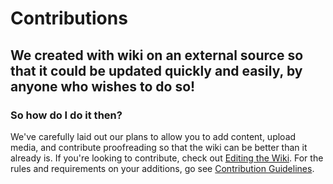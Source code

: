 # Contributions

## We created with wiki on an external source so that it could be updated quickly and easily, by anyone who wishes to do so!

### So how do I do it then?

We've carefully laid out our plans to allow you to add content, upload media, and contribute proofreading so that the wiki can be better than it already is. If you're looking to contribute, check out [Editing the Wiki](editing-the-wiki.md). For the rules and requirements on your additions, go see [Contribution Guidelines](contribution-guidelines.md).

